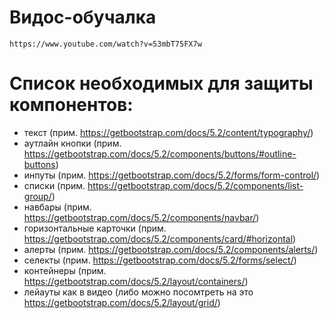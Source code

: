 # Видос-обучалка

    https://www.youtube.com/watch?v=53mbT75FX7w

# Список необходимых для защиты компонентов:

-   текст (прим. https://getbootstrap.com/docs/5.2/content/typography/)
-   аутлайн кнопки (прим. https://getbootstrap.com/docs/5.2/components/buttons/#outline-buttons)
-   инпуты (прим. https://getbootstrap.com/docs/5.2/forms/form-control/)
-   списки (прим. https://getbootstrap.com/docs/5.2/components/list-group/)
-   навбары (прим. https://getbootstrap.com/docs/5.2/components/navbar/)
-   горизонтальные карточки (прим. https://getbootstrap.com/docs/5.2/components/card/#horizontal)
-   алерты (прим. https://getbootstrap.com/docs/5.2/components/alerts/)
-   селекты (прим. https://getbootstrap.com/docs/5.2/forms/select/)
-   контейнеры (прим. https://getbootstrap.com/docs/5.2/layout/containers/)
-   лейауты как в видео (либо можно посомтреть на это https://getbootstrap.com/docs/5.2/layout/grid/)
